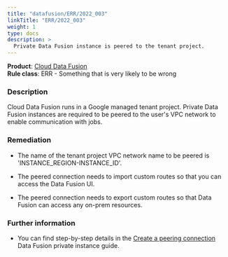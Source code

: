 ```yaml
---
title: "datafusion/ERR/2022_003"
linkTitle: "ERR/2022_003"
weight: 1
type: docs
description: >
  Private Data Fusion instance is peered to the tenant project.
---
```


**Product**: [Cloud Data Fusion](https://cloud.google.com/data-fusion)\
**Rule class**: ERR - Something that is very likely to be wrong

### Description

Cloud Data Fusion runs in a Google managed tenant project.
Private Data Fusion instances are required to be peered to
the user's VPC network to enable communication with jobs.


### Remediation

- The name of the tenant project VPC network name to be
peered is 'INSTANCE_REGION-INSTANCE_ID'.

- The peered connection needs to import custom routes
so that you can access the Data Fusion UI.

- The peered connection needs to export custom routes
so that Data Fusion can access any on-prem resources.


### Further information

- You can find step-by-step details in the [Create a peering connection](https://cloud.google.com/data-fusion/docs/how-to/create-private-ip#create_a_peering_connection)
Data Fusion private instance guide.
